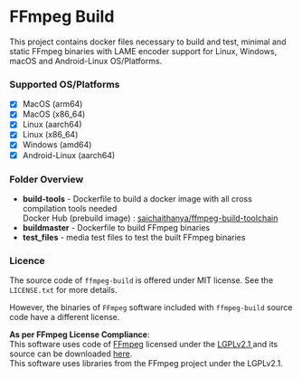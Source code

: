 # FFmpeg Build

This project contains docker files necessary to build and test, minimal and static FFmpeg binaries with LAME encoder support for Linux, Windows, macOS and Android-Linux OS/Platforms.

### Supported OS/Platforms

 - [x] MacOS (arm64) 
 - [x] MacOS (x86_64)
 - [x] Linux (aarch64)
 - [x] Linux (x86_64)
 - [x] Windows (amd64)
 - [x] Android-Linux (aarch64)

### Folder Overview

 - **build-tools** - Dockerfile to build a docker image with all cross compilation tools needed  
Docker Hub (prebuild image) :	[saichaithanya/ffmpeg-build-toolchain](https://hub.docker.com/r/saichaithanya/ffmpeg-build-toolchain)
 - **buildmaster** - Dockerfile to build FFmpeg binaries
 - **test_files** - media test files to test the built FFmpeg binaries

### Licence
The source code of ``ffmpeg-build`` is offered under MIT license. See the ``LICENSE.txt`` for more details.

However, the binaries of ``FFmpeg`` software included with ``ffmpeg-build`` source code have a different license.

**As per FFmpeg License Compliance**:  
This software uses code of [FFmpeg](http://ffmpeg.org) licensed under the  [LGPLv2.1 ](http://www.gnu.org/licenses/old-licenses/lgpl-2.1.html)and its source can be downloaded [here](http://ffmpeg.org).   
This software uses libraries from the FFmpeg project under the LGPLv2.1.


